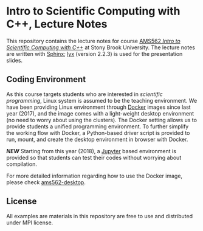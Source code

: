 # Intro to Scientific Computing with C++, Lecture Notes

This repository contains the lecture notes for course [AMS562 *Intro to Scientific Computing with C++*](https://www.stonybrook.edu/commcms/ams/graduate/_courses/ams562.php) at Stony Brook University. The lecture notes are written with [Sphinx](http://www.sphinx-doc.org/en/master/index.html); [lyx](https://www.lyx.org/) (version 2.2.3) is used for the presentation slides.

## Coding Environment

As this course targets students who are interested in *scientific programming*, Linux system is assumed to be the teaching environment. We have been providing Linux environment through [Docker](https://www.docker.com/) images since last year (2017), and the image comes with a light-weight desktop environment (no need to worry about using the clusters). The Docker setting allows us to provide students a unified programming environment. To further simplify the working flow with Docker, a Python-based driver script is provided to run, mount, and create the desktop environment in browser with Docker.

***NEW*** Starting from this year (2018), a [Jupyter](http://jupyter.org/) based environment is provided so that students can test their codes without worrying about compilation.

For more detailed information regarding how to use the Docker image, please check [ams562-desktop](https://github.com/compdatasci/ams562-desktop).

## License

All examples are materials in this repository are free to use and distributed under MPI license.
